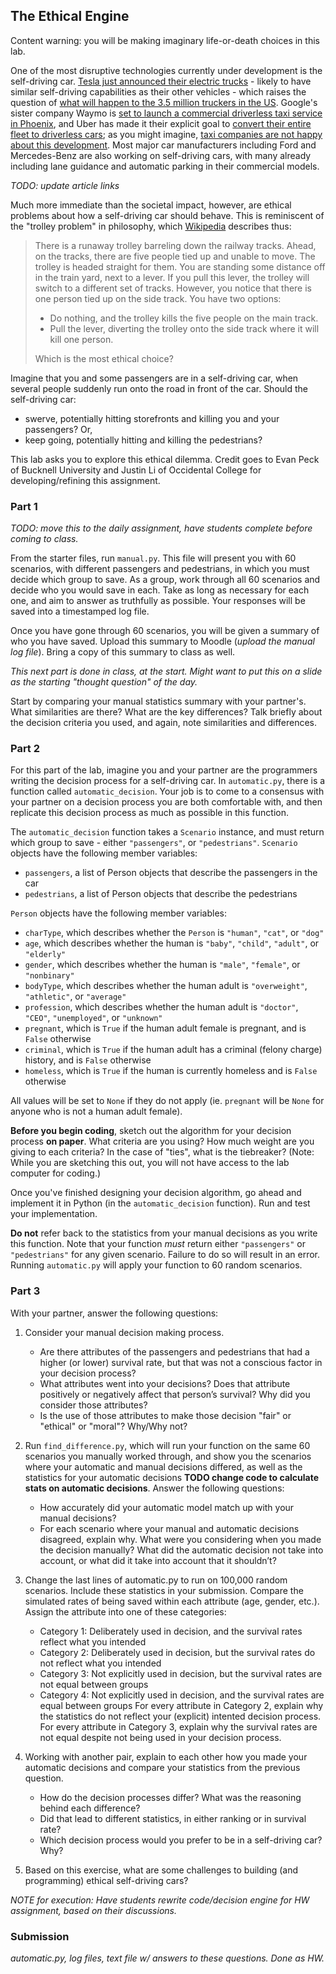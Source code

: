 ## The Ethical Engine

Content warning: you will be making imaginary life-or-death choices in this lab.

One of the most disruptive technologies currently under development is the self-driving car. [Tesla just announced their electric trucks](https://www.theverge.com/2017/11/16/16667366/tesla-semi-truck-announced-price-release-date-electric-self-driving) - likely to have similar self-driving capabilities as their other vehicles - which raises the question of [what will happen to the 3.5 million truckers in the US](https://www.theguardian.com/technology/2016/jun/17/self-driving-trucks-impact-on-drivers-jobs-us). Google's sister company Waymo is [set to launch a commercial driverless taxi service in Phoenix](https://arstechnica.com/cars/2017/10/report-waymo-aiming-to-launch-commercial-driverless-service-this-year/), and Uber has made it their explicit goal to [convert their entire fleet to driverless cars](https://www.washingtonpost.com/business/economy/uber-signs-deal-to-buy-24000-autonomous-vehicles-from-volvo/2017/11/20/d6038f28-ce2a-11e7-81bc-c55a220c8cbe_story.html); as you might imagine, [taxi companies are not happy about this development](http://money.cnn.com/2017/01/10/technology/new-york-self-driving-cars-ridesharing/index.html). Most major car manufacturers including Ford and Mercedes-Benz are also working on self-driving cars, with many already including lane guidance and automatic parking in their commercial models.

*TODO: update article links*

Much more immediate than the societal impact, however, are ethical problems about how a self-driving car should behave. This is reminiscent of the "trolley problem" in philosophy, which [Wikipedia](https://en.wikipedia.org/wiki/Trolley_problem) describes thus:

> There is a runaway trolley barreling down the railway tracks. Ahead, on the tracks, there are five people tied up and unable to move. The trolley is headed straight for them. You are standing some distance off in the train yard, next to a lever. If you pull this lever, the trolley will switch to a different set of tracks. However, you notice that there is one person tied up on the side track. You have two options:
> 
> * Do nothing, and the trolley kills the five people on the main track.
> * Pull the lever, diverting the trolley onto the side track where it will kill one person.
> 
> Which is the most ethical choice?

Imagine that you and some passengers are in a self-driving car, when several people suddenly run onto the road in front of the car. Should the self-driving car:

* swerve, potentially hitting storefronts and killing you and your passengers? Or,
* keep going, potentially hitting and killing the pedestrians?

This lab asks you to explore this ethical dilemma. Credit goes to Evan Peck of Bucknell University and  Justin Li of Occidental College for developing/refining this assignment.

### Part 1

*TODO: move this to the daily assignment, have students complete before coming to class.*

From the starter files, run `manual.py`. This file will present you with 60 scenarios, with different passengers and pedestrians, in which you must decide which group to save. As a group, work through all 60 scenarios and decide who you would save in each. Take as long as necessary for each one, and aim to answer as truthfully as possible. Your responses will be saved into a timestamped log file.

Once you have gone through 60 scenarios, you will be given a summary of who you have saved. Upload this summary to Moodle (*upload the manual log file*). Bring a copy of this summary to class as well.

*This next part is done in class, at the start. Might want to put this on a slide as the starting "thought question" of the day.*

Start by comparing your manual statistics summary with your partner's. What similarities are there? What are the key differences? Talk briefly about the decision criteria you used, and again, note similarities and differences.

<div style="page-break-after:always"></div>

### Part 2

For this part of the lab, imagine you and your partner are the programmers writing the decision process for a self-driving car. In `automatic.py`, there is a function called `automatic_decision`. Your job is to come to a consensus with your partner on a decision process you are both comfortable with, and then replicate this decision process as much as possible in this function.

The `automatic_decision` function takes a `Scenario` instance, and must return which group to save - either `"passengers"`, or `"pedestrians"`. `Scenario` objects have the following member variables:

* `passengers`, a list of Person objects that describe the passengers in the car
* `pedestrians`, a list of Person objects that describe the pedestrians

`Person` objects have the following member variables:

* `charType`, which describes whether the `Person` is `"human"`, `"cat"`, or `"dog"`
* `age`, which describes whether the human is `"baby"`, `"child"`, `"adult"`, or `"elderly"`
* `gender`, which describes whether the human is `"male"`, `"female"`, or `"nonbinary"`
* `bodyType`, which describes whether the human adult is `"overweight"`, `"athletic"`, or `"average"`
* `profession`, which describes whether the human adult is `"doctor"`, `"CEO"`, `"unemployed"`, or `"unknown"`
* `pregnant`, which is `True` if the human adult female is pregnant, and is `False` otherwise
* `criminal`, which is `True` if the human adult has a criminal (felony charge) history, and is `False` otherwise
* `homeless`, which is `True` if the human is currently homeless and is `False` otherwise

All values will be set to `None` if they do not apply (ie. `pregnant` will be `None` for anyone who is not a human adult female).

**Before you begin coding**, sketch out the algorithm for your decision process **on paper**. What criteria are you using? How much weight are you giving to each criteria? In the case of "ties", what is the tiebreaker? (Note: While you are sketching this out, you will not have access to the lab computer for coding.)

Once you've finished designing your decision algorithm, go ahead and implement it in Python (in the `automatic_decision` function). Run and test your implementation.

**Do not** refer back to the statistics from your manual decisions as you write this function. Note that your function *must* return either `"passengers"` or `"pedestrians"` for any given scenario. Failure to do so will result in an error. Running `automatic.py` will apply your function to 60 random scenarios.


### Part 3

With your partner, answer the following questions:

1. Consider your manual decision making process.
    * Are there attributes of the passengers and pedestrians that had a higher (or lower) survival rate, but that was not a conscious factor in your decision process?
    * What attributes went into your decisions? Does that attribute positively or negatively affect that person’s survival? Why did you consider those attributes?
    * Is the use of those attributes to make those decision "fair" or "ethical" or "moral"? Why/Why not?

2. Run `find_difference.py`, which will run your function on the same 60 scenarios you manually worked through, and show you the scenarios where your automatic and manual decisions differed, as well as the statistics for your automatic decisions **TODO change code to calculate stats on automatic decisions**. Answer the following questions:
    * How accurately did your automatic model match up with your manual decisions?
    * For each scenario where your manual and automatic decisions disagreed, explain why. What were you considering when you made the decision manually? What did the automatic decision not take into account, or what did it take into account that it shouldn’t?

3. Change the last lines of automatic.py to run on 100,000 random scenarios. Include these statistics in your submission. Compare the simulated rates of being saved within each attribute (age, gender, etc.). Assign the attribute into one of these categories:
    * Category 1: Deliberately used in decision, and the survival rates reflect what you intended
    * Category 2: Deliberately used in decision, but the survival rates do not reflect what you intended
    * Category 3: Not explicitly used in decision, but the survival rates are not equal between groups
    * Category 4: Not explicitly used in decision, and the survival rates are equal between groups
For every attribute in Category 2, explain why the statistics do not reflect your (explicit) intented decision process. For every attribute in Category 3, explain why the survival rates are not equal despite not being used in your decision process.

4. Working with another pair, explain to each other how you made your automatic decisions and compare your statistics from the previous question.
    * How do the decision processes differ? What was the reasoning behind each difference?
    * Did that lead to different statistics, in either ranking or in survival rate?
    * Which decision process would you prefer to be in a self-driving car? Why?

5. Based on this exercise, what are some challenges to building (and programming) ethical self-driving cars?

*NOTE for execution: Have students rewrite code/decision engine for HW assignment, based on their discussions.*

### Submission

*automatic.py, log files, text file w/ answers to these questions. Done as HW.*
